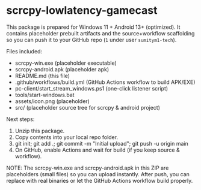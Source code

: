 scrcpy-lowlatency-gamecast
==========================

This package is prepared for Windows 11 + Android 13+ (optimized).
It contains placeholder prebuilt artifacts and the source+workflow scaffolding
so you can push it to your GitHub repo (`1` under user `sumitym1-tech`).

Files included:
- scrcpy-win.exe            (placeholder executable)
- scrcpy-android.apk        (placeholder apk)
- README.md                 (this file)
- .github/workflows/build.yml  (GitHub Actions workflow to build APK/EXE)
- pc-client/start_stream_windows.ps1  (one-click listener script)
- tools/start-windows.bat
- assets/icon.png (placeholder)
- src/ (placeholder source tree for scrcpy & android project)

Next steps:
1. Unzip this package.
2. Copy contents into your local repo folder.
3. git init; git add .; git commit -m "Initial upload"; git push -u origin main
4. On GitHub, enable Actions and wait for build (if you keep source & workflow).

NOTE: The scrcpy-win.exe and scrcpy-android.apk in this ZIP are placeholders
(small files) so you can upload instantly. After push, you can replace with
real binaries or let the GitHub Actions workflow build properly.
